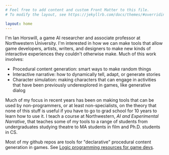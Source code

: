 ```yaml
---
# Feel free to add content and custom Front Matter to this file.
# To modify the layout, see https://jekyllrb.com/docs/themes/#overriding-theme-defaults

layout: home
---
```

I'm Ian Horswill, a game AI researcher and associate professor at Northwestern University.  I'm interested in how we
can make tools that allow game developers, artists, writers, and designers to make new kinds of interactive experiences
they couldn't otherwise make.  Much of this work involves:

* Procedural content generation: smart ways to make random things
* Interactive narrative: how to dynamically tell, adapt, or generate stories
* Character simulation: making characters that can engage in activities that have been previously underexplored in games, like generative dialog

Much of my focus in recent years has been on making tools that can be used by non-programmers, or at least non-specialists, on the theory that none of this stuff is useful if you have to go to grad school for 10 years to learn how to use it.  I teach a course at Northwestern, *AI and Experimental Narrative*, that teaches some of my tools to a range of students from undergraduates studying theatre to MA students in film and Ph.D. students in CS.

Most of my github repos are tools for "declarative" procedural content generation in games.  See [Logic programming resources for game devs](game-lp-resources.html).